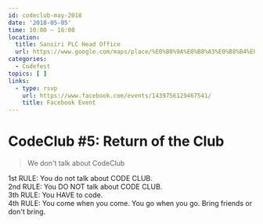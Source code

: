 ```yaml
---
id: codeclub-may-2018
date: '2018-05-05'
time: 10:00 ~ 16:00
location:
  title: Sansiri PLC Head Office
  url: https://www.google.com/maps/place/%E0%B8%9A%E0%B8%A3%E0%B8%B4%E0%B8%A9%E0%B8%B1%E0%B8%97+%E0%B9%81%E0%B8%AA%E0%B8%99%E0%B8%AA%E0%B8%B4%E0%B8%A3%E0%B8%B4+%E0%B8%88%E0%B8%B3%E0%B8%81%E0%B8%B1%E0%B8%94+(%E0%B8%A1%E0%B8%AB%E0%B8%B2%E0%B8%8A%E0%B8%99)+:+Sansiri+PLC+Head+office/@13.7582842,100.5334193,17z/data=!3m1!4b1!4m5!3m4!1s0x30e29eb50c4ca0b9:0xec7176713e5eafaf!8m2!3d13.758279!4d100.535608
categories:
  - Codefest
topics: [ ]
links:
  - type: rsvp
    url: https://www.facebook.com/events/1439756129467541/
    title: Facebook Event
---
```


# CodeClub #5: Return of the Club

> We don't talk about CodeClub

1st RULE: You do not talk about CODE CLUB.<br />2nd RULE: You DO NOT talk about CODE CLUB.<br />3th RULE: You HAVE to code.<br />4th RULE: You come when you come. You go when you go. Bring friends or don't bring.
